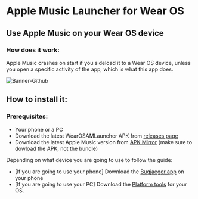 # Apple Music Launcher for Wear OS

## Use Apple Music on your Wear OS device

### How does it work:
Apple Music crashes on start if you sideload it to a Wear OS device, unless you open a specific activity of the app, which is what this app does.

![Banner-Github](https://github.com/ArturoGC06/WearOSAMLauncher/assets/76574534/a175efca-1c89-4f55-aebd-a37378da8249)

## How to install it:

### Prerequisites:
- Your phone or a PC
- Download the latest WearOSAMLauncher APK from [releases page](https://github.com/ArturoGC06/WearOSAMLauncher/releases)
- Download the latest Apple Music version from [APK Mirror](https://www.apkmirror.com/apk/apple/apple-music/) (make sure to dowload the APK, not the bundle)

Depending on what device you are going to use to follow the guide:
- [If you are going to use your phone] Download the [Bugjaeger app](https://play.google.com/store/apps/details?id=eu.sisik.hackendebug) on your phone
- [If you are going to use your PC] Download the [Platform tools](https://developer.android.com/tools/releases/platform-tools#downloads) for your OS.
